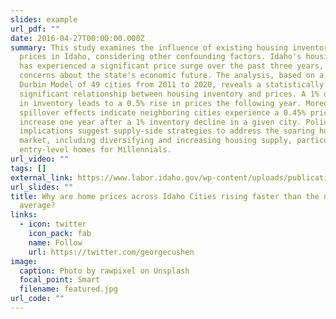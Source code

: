 ```yaml
---
slides: example
url_pdf: ""
date: 2016-04-27T00:00:00.000Z
summary: This study examines the influence of existing housing inventory on home
  prices in Idaho, considering other confounding factors. Idaho's housing market
  has experienced a significant price surge over the past three years, raising
  concerns about the state's economic future. The analysis, based on a Spatial
  Durbin Model of 49 cities from 2011 to 2020, reveals a statistically
  significant relationship between housing inventory and prices. A 1% decrease
  in inventory leads to a 0.5% rise in prices the following year. Moreover,
  spillover effects indicate neighboring cities experience a 0.45% price
  increase one year after a 1% inventory decline in a given city. Policy
  implications suggest supply-side strategies to address the soaring housing
  market, including diversifying and increasing housing supply, particularly
  entry-level homes for Millennials.
url_video: ""
tags: []
external_link: https://www.labor.idaho.gov/wp-content/uploads/publications/Housing_Market_Analysis.pdf
url_slides: ""
title: Why are home prices across Idaho Cities rising faster than the national
  average?
links:
  - icon: twitter
    icon_pack: fab
    name: Follow
    url: https://twitter.com/georgecushen
image:
  caption: Photo by rawpixel on Unsplash
  focal_point: Smart
  filename: featured.jpg
url_code: ""
---
```


